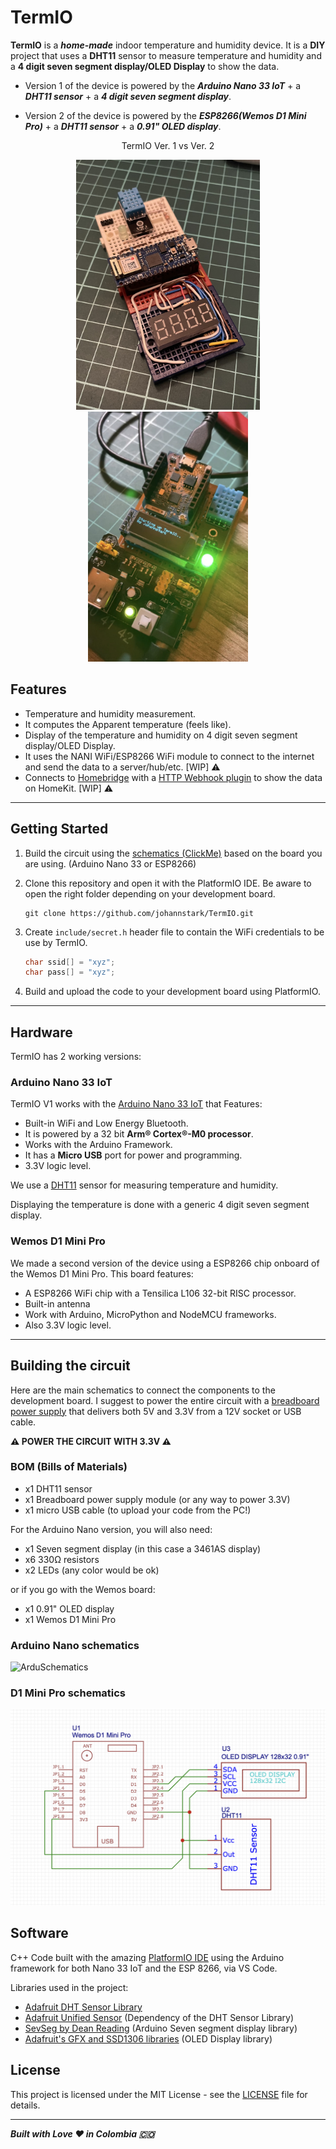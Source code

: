 # TermIO

**TermIO** is a ***home-made*** indoor temperature and humidity device. It is a **DIY** project that uses a **DHT11** sensor to measure temperature and humidity and a **4 digit seven segment display/OLED Display** to show the data.

* Version 1 of the device is powered by the ***Arduino Nano 33 IoT*** + a ***DHT11 sensor*** + a ***4 digit seven segment display***.

* Version 2 of the device is powered by the ***ESP8266(Wemos D1 Mini Pro)*** + a ***DHT11 sensor*** + a ***0.91" OLED display***.

<div style="text-align:center">

TermIO Ver. 1 vs Ver. 2

<img src='docs_assets/IMG_1188.jpeg' alt="TermIO Version 1" style="height: 400px"/>
<img src='docs_assets/IMG_8AA9019B3988-1.jpeg' alt="TermIO Version 2" style="height: 400px"/>
</div>

## Features

* Temperature and humidity measurement.
* It computes the Apparent temperature (feels like).
* Display of the temperature and humidity on 4 digit seven segment display/OLED Display.
* It uses the NANI WiFi/ESP8266 WiFi module to connect to the internet and send the data to a server/hub/etc. [WIP] :warning:
* Connects to [Homebridge](https://homebridge.io) with a [HTTP Webhook plugin](https://www.npmjs.com/package/homebridge-http-webhooks) to show the data on HomeKit. [WIP] :warning:

***

## Getting Started

1. Build the circuit using the [schematics (ClickMe)](#building-the-circuit) based on the board you are using. (Arduino Nano 33 or ESP8266)
2. Clone this repository and open it with the PlatformIO IDE. Be aware to open the right folder depending on your development board.
    
    ```shell
    git clone https://github.com/johannstark/TermIO.git
    ```

3. Create `include/secret.h` header file to contain the WiFi credentials to be use by TermIO.
    
    ```c++
    char ssid[] = "xyz";          
    char pass[] = "xyz"; 
    ```
    
4. Build and upload the code to your development board using PlatformIO.

***

## Hardware

TermIO has 2 working versions:

### Arduino Nano 33 IoT

TermIO V1 works with the [Arduino Nano 33 IoT](https://store-usa.arduino.cc/products/arduino-nano-33-iot) that Features:

* Built-in WiFi and Low Energy Bluetooth.
* It is powered by a 32 bit **Arm® Cortex®-M0 processor**.
* Works with the Arduino Framework.
* It has a **Micro USB** port for power and programming.
* 3.3V logic level.

We use a [DHT11](https://www.adafruit.com/product/386) sensor for measuring temperature and humidity.

Displaying the temperature is done with a generic 4 digit seven segment display.

### Wemos D1 Mini Pro

We made a second version of the device using a ESP8266 chip onboard of the Wemos D1 Mini Pro. This board features:

* A ESP8266 WiFi chip with a Tensilica L106 32-bit RISC processor.
* Built-in antenna
* Work with Arduino, MicroPython and NodeMCU frameworks.
* Also 3.3V logic level.

***

## Building the circuit

Here are the main schematics to connect the components to the development board. I suggest to power the entire circuit with a [breadboard power supply](https://www.amazon.com/-/es/ALAMSCN-alimentación-tablero-soldadura-bater%C3%ADa/dp/B08JYPMCZY/ref=sr_1_3?keywords=breadboard+power+supply+module&qid=1672180516&sr=8-3) that delivers both 5V and 3.3V from a 12V socket or USB cable.

**:warning: POWER THE CIRCUIT WITH 3.3V :warning:**

### BOM (Bills of Materials)

* x1 DHT11 sensor
* x1 Breadboard power supply module (or any way to power 3.3V)
* x1 micro USB cable (to upload your code from the PC!)

For the Arduino Nano version, you will also need:

* x1 Seven segment display (in this case a 3461AS display)
* x6 330Ω resistors
* x2 LEDs (any color would be ok)

or if you go with the Wemos board:

* x1 0.91" OLED display
* x1 Wemos D1 Mini Pro

### Arduino Nano schematics

![ArduSchematics](nano33iot/schematics/TermioSchm.png)

### D1 Mini Pro schematics

![ESPSchematics](esp8266/schematics/esp8266_schm.png)

## Software

C++ Code built with the amazing [PlatformIO IDE](https://platformio.org/) using the Arduino framework for both Nano 33 IoT and the ESP 8266, via VS Code.

Libraries used in the project:

* [Adafruit DHT Sensor Library](https://registry.platformio.org/libraries/adafruit/DHT%20sensor%20library)
* [Adafruit Unified Sensor](https://registry.platformio.org/libraries/adafruit/Adafruit%20Unified%20Sensor) (Dependency of the DHT Sensor Library)
* [SevSeg by Dean Reading](https://registry.platformio.org/libraries/Dean%20Reading/SevSeg) (Arduino Seven segment display library)
* [Adafruit's GFX and SSD1306 libraries](https://registry.platformio.org/libraries/adafruit/Adafruit%20GFX%20Library) (OLED Display library)

## License

This project is licensed under the MIT License - see the [LICENSE](LICENSE) file for details.

***

***Built with Love :heart: in Colombia :colombia:***
